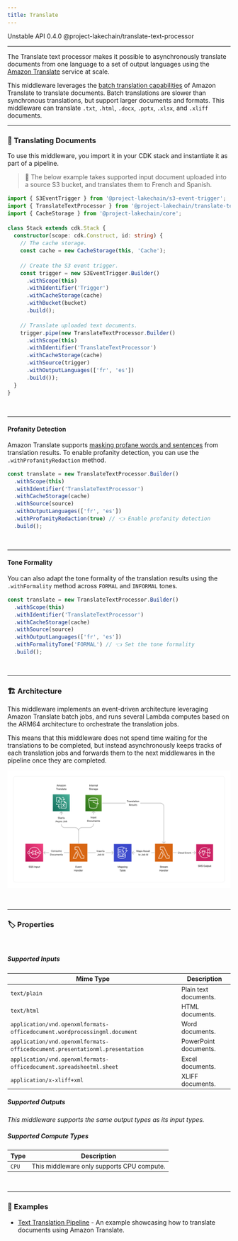 ```yaml
---
title: Translate
---
```


<span title="Label: Pro" data-view-component="true" class="Label Label--api text-uppercase">
  Unstable API
</span>
<span title="Label: Pro" data-view-component="true" class="Label Label--version text-uppercase">
  0.4.0
</span>
<span title="Label: Pro" data-view-component="true" class="Label Label--package">
  @project-lakechain/translate-text-processor
</span>
<br>

---

The Translate text processor makes it possible to asynchronously translate documents from one language to a set of output languages using the [Amazon Translate](https://aws.amazon.com/translate/) service at scale.

This middleware leverages the [batch translation capabilities](https://docs.aws.amazon.com/translate/latest/dg/async.html) of Amazon Translate to translate documents. Batch translations are slower than synchronous translations, but support larger documents and formats. This middleware can translate `.txt`, `.html`, `.docx`, `.pptx`, `.xlsx`, and `.xliff` documents.

---

### 💬 Translating Documents

To use this middleware, you import it in your CDK stack and instantiate it as part of a pipeline.

> 💁 The below example takes supported input document uploaded into a source S3 bucket, and translates them to French and Spanish.

```typescript
import { S3EventTrigger } from '@project-lakechain/s3-event-trigger';
import { TranslateTextProcessor } from '@project-lakechain/translate-text-processor';
import { CacheStorage } from '@project-lakechain/core';

class Stack extends cdk.Stack {
  constructor(scope: cdk.Construct, id: string) {
    // The cache storage.
    const cache = new CacheStorage(this, 'Cache');
    
    // Create the S3 event trigger.
    const trigger = new S3EventTrigger.Builder()
      .withScope(this)
      .withIdentifier('Trigger')
      .withCacheStorage(cache)
      .withBucket(bucket)
      .build();
    
    // Translate uploaded text documents.
    trigger.pipe(new TranslateTextProcessor.Builder()
      .withScope(this)
      .withIdentifier('TranslateTextProcessor')
      .withCacheStorage(cache)
      .withSource(trigger)
      .withOutputLanguages(['fr', 'es'])
      .build());
  }
}
```

<br>

---

#### Profanity Detection

Amazon Translate supports [masking profane words and sentences](https://docs.aws.amazon.com/translate/latest/dg/customizing-translations-profanity.html) from translation results. To enable profanity detection, you can use the `.withProfanityRedaction` method.

```typescript
const translate = new TranslateTextProcessor.Builder()
  .withScope(this)
  .withIdentifier('TranslateTextProcessor')
  .withCacheStorage(cache)
  .withSource(source)
  .withOutputLanguages(['fr', 'es'])
  .withProfanityRedaction(true) // 👈 Enable profanity detection
  .build();
```

<br>

---

#### Tone Formality

You can also adapt the tone formality of the translation results using the `.withFormality` method across `FORMAL` and `INFORMAL` tones.

```typescript
const translate = new TranslateTextProcessor.Builder()
  .withScope(this)
  .withIdentifier('TranslateTextProcessor')
  .withCacheStorage(cache)
  .withSource(source)
  .withOutputLanguages(['fr', 'es'])
  .withFormalityTone('FORMAL') // 👈 Set the tone formality
  .build();
```

<br>

---

### 🏗️ Architecture

This middleware implements an event-driven architecture leveraging Amazon Translate batch jobs, and runs several Lambda computes based on the ARM64 architecture to orchestrate the translation jobs.

This means that this middleware does not spend time waiting for the translations to be completed, but instead asynchronously keeps tracks of each translation jobs and forwards them to the next middlewares in the pipeline once they are completed.

![Architecture](../../../assets/translate-text-processor-architecture.png)

<br>

---

### 🏷️ Properties

<br>

##### Supported Inputs

|  Mime Type  | Description |
| ----------- | ----------- |
| `text/plain` | Plain text documents. |
| `text/html` | HTML documents. |
| `application/vnd.openxmlformats-officedocument.wordprocessingml.document` | Word documents. |
| `application/vnd.openxmlformats-officedocument.presentationml.presentation` | PowerPoint documents. |
| `application/vnd.openxmlformats-officedocument.spreadsheetml.sheet` | Excel documents. |
| `application/x-xliff+xml` | XLIFF documents. |

##### Supported Outputs

*This middleware supports the same output types as its input types.*

##### Supported Compute Types

| Type  | Description |
| ----- | ----------- |
| `CPU` | This middleware only supports CPU compute. |

<br>

---

### 📖 Examples

- [Text Translation Pipeline](https://github.com/awslabs/project-lakechain/tree/main/examples/simple-pipelines/text-translation-pipeline/) - An example showcasing how to translate documents using Amazon Translate.
